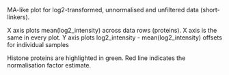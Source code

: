 
MA-like plot for log2-transformed, unnormalised and unfiltered data (short-linkers).

X axis plots mean(log2_intensity) across data rows (proteins). X axis is the same in every plot.
Y axis plots log2_intensity - mean(log2_intensity) offsets for individual samples

Histone proteins are highlighted in green.
Red line indicates the normalisation factor estimate.
